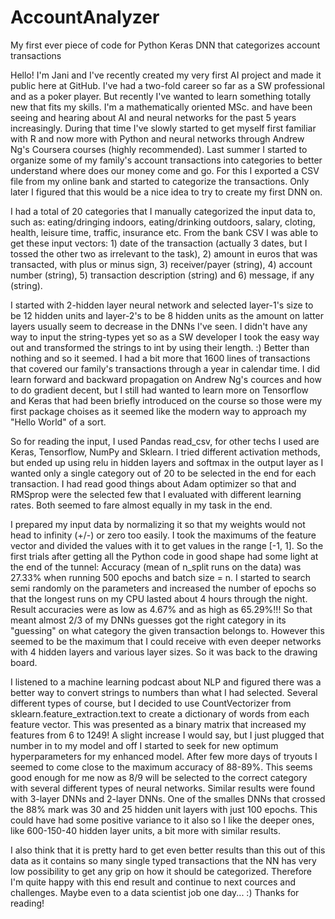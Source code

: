 # AccountAnalyzer
My first ever piece of code for Python Keras DNN that categorizes account transactions

Hello! I'm Jani and I've recently created my very first AI project and made it public here at GitHub. I've had a two-fold career so far as a SW professional and as a poker player. But recently I've wanted to learn something
totally new that fits my skills. I'm a mathematically oriented MSc. and have been seeing and hearing about AI and neural networks for the past 5 years increasingly. During that time I've slowly started to get myself first
familiar with R and now more with Python and neural networks through Andrew Ng's Coursera courses (highly recommended). Last summer I started to organize some of my family's account transactions into categories to better understand
where does our money come and go. For this I exported a CSV file from my online bank and started to categorize the transactions. Only later I figured that this would be a nice idea to try to create my first DNN on.

I had a total of 20 categories that I manually categorized the input data to, such as: eating/dringing indoors, eating/drinking outdoors, salary, cloting, health, leisure time, traffic, insurance etc. From the bank CSV I was
able to get these input vectors: 1) date of the transaction (actually 3 dates, but I tossed the other two as irrelevant to the task), 2) amount in euros that was transacted, with plus or minus sign, 3) receiver/payer
(string), 4) account number (string), 5) transaction description (string) and 6) message, if any (string).

I started with 2-hidden layer neural network and selected layer-1's size to be 12 hidden units and layer-2's to be 8 hidden units as the amount on latter layers usually seem to decrease in the DNNs I've seen. I didn't have
any way to input the string-types yet so as a SW developer I took the easy way out and transformed the strings to int by using their length. :) Better than nothing and so it seemed. I had a bit more that 1600 lines of
transactions that covered our family's transactions through a year in calendar time. I did learn forward and backward propagation on Andrew Ng's cources and how to do gradient decent, but I still had wanted to learn more
on Tensorflow and Keras that had been briefly introduced on the course so those were my first package choises as it seemed like the modern way to approach my "Hello World" of a sort.

So for reading the input, I used Pandas read_csv, for other techs I used are Keras, Tensorflow, NumPy and Sklearn. I tried different activation methods, but ended up using relu in hidden layers and softmax in the output
layer as I wanted only a single category out of 20 to be selected in the end for each transaction. I had read good things about Adam optimizer so that and RMSprop were the selected few that I evaluated with different learning
rates. Both seemed to fare almost equally in my task in the end.

I prepared my input data by normalizing it so that my weights would not head to infinity (+/-) or zero too easily. I took the maximums of the feature vector and divided the values with it to get values in the range [-1, 1].
So the first trials after getting all the Python code in good shape had some light at the end of the tunnel: Accuracy (mean of n_split runs on the data) was 27.33% when running 500 epochs and batch size = n. I started to
search semi randomly on the parameters and increased the number of epochs so that the longest runs on my CPU lasted about 4 hours through the night. Result accuracies were as low as 4.67% and as high as 65.29%!!! So that
meant almost 2/3 of my DNNs guesses got the right category in its "guessing" on what category the given transaction belongs to. However this seemed to be the maximum that I could receive with even deeper networks with 4
hidden layers and various layer sizes. So it was back to the drawing board.

I listened to a machine learning podcast about NLP and figured there was a better way to convert strings to numbers than what I had selected. Several different types of course, but I decided to use CountVectorizer from
sklearn.feature_extraction.text to create a dictionary of words from each feature vector. This was presented as a binary matrix that increased my features from 6 to 1249! A slight increase I would say, but I just plugged
that number in to my model and off I started to seek for new optimum hyperparameters for my enhanced model. After few more days of tryouts I seemed to come close to the maximum accuracy of 88-89%. This seems good enough
for me now as 8/9 will be selected to the correct category with several different types of neural networks. Similar results were found with 3-layer DNNs and 2-layer DNNs. One of the smalles DNNs that crossed the 88%
mark was 30 and 25 hidden unit layers with just 100 epochs. This could have had some positive variance to it also so I like the deeper ones, like 600-150-40 hidden layer units, a bit more with similar results.

I also think that it is pretty hard to get even better results than this out of this data as it contains so many single typed transactions that the NN has very low possibility to get any grip on how it should be categorized.
Therefore I'm quite happy with this end result and continue to next cources and challenges. Maybe even to a data scientist job one day... :) Thanks for reading!
